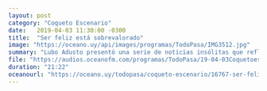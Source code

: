 ```yaml
---
layout: post
category: "Coqueto Escenario"
date:   2019-04-03 11:30:00 -0300
title:  "Ser feliz está sobrevalorado"
image: "https://oceano.uy/api/images/programas/TodoPasa/IMG3512.jpg"
summary: "Lubo Adusto presentó una serie de noticias insólitas que reflejan el momento que vivimos como seres humanos. Desde mujer de 61 años que dio luz a bebé de su hijo gay, hombre detenido por apuñalar a otro por parecer feliz, y el que se casó con mujer que le donó riñón, pero ahora precisa otro."
file: "https://audios.oceanofm.com/programas/TodoPasa/19-04-03Coquetoescenario.mp3"
duration: "21:22"
oceanourl: "https://oceano.uy/todopasa/coqueto-escenario/16767-ser-feliz-esta-sobrevalorado"
---
```

  
